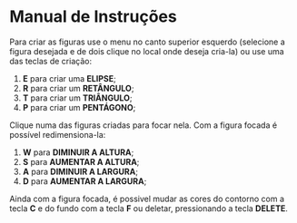 # Manual de Instruções

Para criar as figuras use o menu no canto superior esquerdo (selecione a figura desejada e de dois clique no local onde deseja cria-la) ou use uma das teclas de criação:
1) **E** para criar uma **ELIPSE**;
2) **R** para criar um **RETÂNGULO**;
3) **T** para criar um **TRIÂNGULO**;
4) **P** para criar um **PENTÁGONO**;

Clique numa das figuras criadas para focar nela. Com a figura focada é possível redimensiona-la:

1) **W** para **DIMINUIR A ALTURA**;
2) **S** para **AUMENTAR A ALTURA**;
3) **A** para **DIMINUIR A LARGURA**;
4) **D** para **AUMENTAR A LARGURA**;

Ainda com a figura focada, é possivel mudar as cores do contorno com a tecla **C** e do fundo com a tecla **F** ou deletar, pressionando a tecla **DELETE**. 
